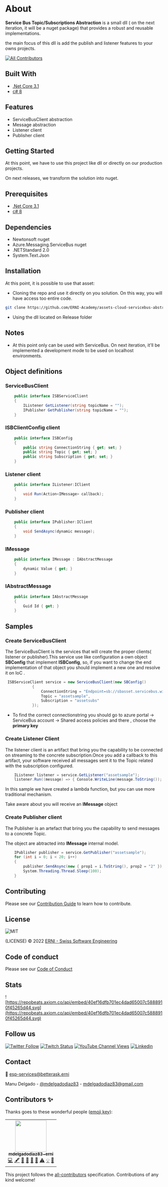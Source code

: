 # About

**Service Bus Topic/Subscriptions Abstraction** is a small dll ( on the next iteration, it will be a nuget package) that provides a robust and reusable implementations.

the main focus of this dll is add the publish and listener features to your owns projects.

<!-- ALL-CONTRIBUTORS-BADGE:START - Do not remove or modify this section -->
[![All Contributors](https://img.shields.io/badge/all_contributors-1-orange.svg?style=flat-square)](#contributors)
<!-- ALL-CONTRIBUTORS-BADGE:END -->

## Built With

- [.Net Core 3.1](https://docs.microsoft.com/es-es/dotnet/core/whats-new/dotnet-core-3-1)
- [c# 8](https://docs.microsoft.com/es-es/dotnet/csharp/whats-new/csharp-8)

## Features

- ServiceBusClient abstraction
- Message abstraction
- Listener client
- Publisher client

## Getting Started

At this point, we have to use this project like dll or directly on our production projects.

On next releases, we transform the solution into nuget.

## Prerequisites

- [.Net Core 3.1](https://docs.microsoft.com/es-es/dotnet/core/whats-new/dotnet-core-3-1)
- [c# 8](https://docs.microsoft.com/es-es/dotnet/csharp/whats-new/csharp-8)

## Dependencies

- Newtonsoft nuget
- Azure.Messaging.ServiceBus nuget
- .NETStandard 2.0
- System.Text.Json

## Installation

At this point, it is possible to use that asset:

- Cloning the repo and use it directly on you solution. On this way, you will have access too entire code.

```sh
git clone https://github.com/ERNI-Academy/assets-cloud-servicebus-abstraction.git
```

- Using the dll located on Release folder

## Notes

- At this point only can be used with ServiceBus. On next iteration, it'll be implemented a development mode to be used on localhost environments.

## Object definitions

### ServiceBusClient

```c#
    public interface ISBServiceClient
    {
        IListener GetListener(string topicName = "");
        IPublisher GetPublisher(string topicName = "");
    }
```

### ISBClientConfig client

```c#
    public interface ISBConfig
    {
        public string ConnectionString { get; set; }
        public string Topic { get; set; }
        public string Subscription { get; set; }
    }
```

### Listener client

```c#
    public interface IListener:IClient
    {
        void Run(Action<IMessage> callback);
    }
```

### Publisher client

```c#
    public interface IPublisher:IClient
    {
        void SendAsync(dynamic message);
    }
```

### IMessage

```c#
    public interface IMessage : IAbstractMessage
    {
        dynamic Value { get; }
    }
```

### IAbstractMessage

```c#
    public interface IAbstractMessage
    {
        Guid Id { get; }
    }
```

## Samples

### Create ServiceBusClient

The ServiceBusClient is the services that will create the proper clients( listener or publisher).This service use like configuration a own object **SBConfig** that implement **ISBConfig**, so, if you want to change the end implementation of that object you should implement a new one and resolve it on IoC .

```c#
 ISBServiceClient service = new ServiceBusClient(new SBConfig()
            {
                ConnectionString = "Endpoint=sb://sbasset.servicebus.windows.net/;SharedAccessKeyName=RootManageSharedAccessKey;SharedAccessKey=+lS3xJGQRsMeucKYHt2SG08VhRGCLZA++CqJm7lhlrQ=",
                Topic = "assetsample",
                Subscription = "assetsubs"
            });
```

- To find the correct connectionstring you should go to azure portal -> ServiceBus account -> Shared access policies and there , choose the **primary key**

### Create Listener Client

The listener client is an artifact that bring you the capability to be connected on streaming to the concrete subscription.Once you add a callback to this artifact, your software received all messages sent it to the Topic related with the subscription configured.

```c#
    IListener listener = service.GetListener("assetsample");
    listener.Run((message) => { Console.WriteLine(message.ToString()); });
```

In this sample we have created a lambda function, but you can use more traditional mechanism.

Take aware about you will receive an **IMessage** object

### Create Publisher client

The Publisher is an artefact that bring you the capability to send messages to a concrete Topic.

The object are abtracted into **IMessage** internal model.

```c#
    IPublisher publisher = service.GetPublisher("assetsample");
    for (int i = 0; i < 20; i++)
    {
        publisher.SendAsync(new { prop1 = i.ToString(), prop2 = "2" }); 
        System.Threading.Thread.Sleep(100);
    }
```

## Contributing

Please see our [Contribution Guide](CONTRIBUTING.md) to learn how to contribute.

## License

![MIT](https://img.shields.io/badge/License-MIT-blue.svg)

(LICENSE) © 2022 [ERNI - Swiss Software Engineering](https://www.betterask.erni)

## Code of conduct

Please see our [Code of Conduct](CODE_OF_CONDUCT.md)

## Stats
![https://repobeats.axiom.co/api/embed/40ef16dfb701ec4dad65007c5888910f45265d44.svg](https://repobeats.axiom.co/api/embed/40ef16dfb701ec4dad65007c5888910f45265d44.svg)

## Follow us

[![Twitter Follow](https://img.shields.io/twitter/follow/ERNI?style=social)](https://www.twitter.com/ERNI)
[![Twitch Status](https://img.shields.io/twitch/status/erni_academy?label=Twitch%20Erni%20Academy&style=social)](https://www.twitch.tv/erni_academy)
[![YouTube Channel Views](https://img.shields.io/youtube/channel/views/UCkdDcxjml85-Ydn7Dc577WQ?label=Youtube%20Erni%20Academy&style=social)](https://www.youtube.com/channel/UCkdDcxjml85-Ydn7Dc577WQ)
[![Linkedin](https://img.shields.io/badge/linkedin-31k-green?style=social&logo=Linkedin)](https://www.linkedin.com/company/erni)

## Contact

📧 [esp-services@betterask.erni](mailto:esp-services@betterask.erni)

Manu Delgado  - [@mdelgadodiaz83](https://twitter.com/MDelgadoDiaz83) - mdelgadodiaz83@gmail.com

## Contributors ✨

Thanks goes to these wonderful people ([emoji key](https://allcontributors.org/docs/en/emoji-key)):

<!-- ALL-CONTRIBUTORS-LIST:START - Do not remove or modify this section -->
<!-- prettier-ignore-start -->
<!-- markdownlint-disable -->
<table>
  <tr>
    <td align="center"><a href="https://github.com/mdelgadodiaz83-erni"><img src="https://avatars.githubusercontent.com/u/85220317?v=4?s=100" width="100px;" alt=""/><br /><sub><b>mdelgadodiaz83-erni</b></sub></a><br /><a href="https://github.com/ERNI-Academy/assets-cloud-servicebus-abstraction/commits?author=mdelgadodiaz83-erni" title="Code">💻</a> <a href="#content-mdelgadodiaz83-erni" title="Content">🖋</a> <a href="https://github.com/ERNI-Academy/assets-cloud-servicebus-abstraction/commits?author=mdelgadodiaz83-erni" title="Documentation">📖</a> <a href="#design-mdelgadodiaz83-erni" title="Design">🎨</a> <a href="#ideas-mdelgadodiaz83-erni" title="Ideas, Planning, & Feedback">🤔</a> <a href="#maintenance-mdelgadodiaz83-erni" title="Maintenance">🚧</a> <a href="https://github.com/ERNI-Academy/assets-cloud-servicebus-abstraction/commits?author=mdelgadodiaz83-erni" title="Tests">⚠️</a> <a href="#example-mdelgadodiaz83-erni" title="Examples">💡</a> <a href="https://github.com/ERNI-Academy/assets-cloud-servicebus-abstraction/pulls?q=is%3Apr+reviewed-by%3Amdelgadodiaz83-erni" title="Reviewed Pull Requests">👀</a></td>
  </tr>
</table>

<!-- markdownlint-restore -->
<!-- prettier-ignore-end -->

<!-- ALL-CONTRIBUTORS-LIST:END -->
This project follows the [all-contributors](https://github.com/all-contributors/all-contributors) specification. Contributions of any kind welcome!
